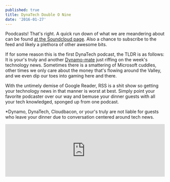 ```yaml
---
published: true
title: DynaTech Double O Nine
date: '2016-01-27'
---
```


Poodcasts! That's right. 
A quick run down of what we are meandering about can be found [at the Soundcloud page][1]. 
Also a chance to subscribe to the feed and likely a plethora of other awesome bits.

If for some reason this is the first DynaTech podcast, the TLDR is as follows: 
It is your's truly and another [Dynamo-mate][2] just riffing on the week's technology news. 
Sometimes there is a smattering of Microsoft cuddles, 
other times we only care about the money that's flowing around the Valley, 
and we even dip our toes into gaming here and there.

With the untimely demise of Google Reader, 
RSS is a shit show so getting your technology news in that manner is worst at best. 
Simply point your favorite podcaster over our way and bemuse your dinner guests with all your tech knowledged, 
sponged up from one podcast.

*Dynamo, DynaTech, Cloudbacon, or your's truly are not liable for guests who leave your dinner due to conversation centered around tech news.

<iframe width="100%" height="166" scrolling="no" frameborder="no" src="https://w.soundcloud.com/player/?url=https%3A//api.soundcloud.com/tracks/244061984&amp;color=ff5500&amp;auto_play=false&amp;hide_related=false&amp;show_comments=true&amp;show_user=true&amp;show_reposts=false"></iframe>

[1]: https://soundcloud.com/dynatech/podcast-009
[2]: http://godynamo.com
